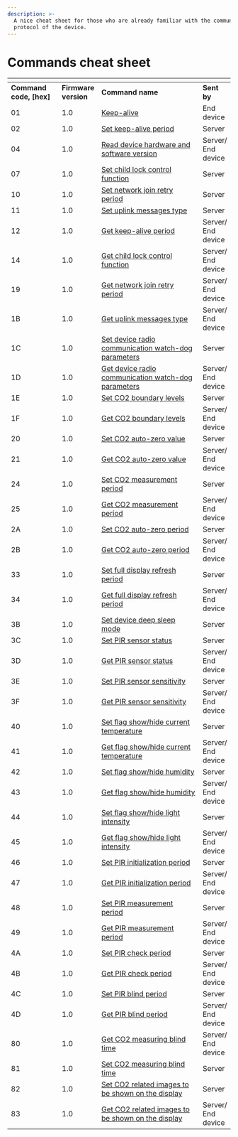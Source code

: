 ```yaml
---
description: >-
  A nice cheat sheet for those who are already familiar with the communication
  protocol of the device.
---
```


# Commands cheat sheet

<table data-header-hidden><thead><tr><th width="140.66666666666669"></th><th></th><th width="429"></th><th></th></tr></thead><tbody><tr><td><strong>Command code, [hex]</strong></td><td><strong>Firmware version</strong></td><td><strong>Command name</strong></td><td><strong>Sent by</strong></td></tr><tr><td>01</td><td>1.0</td><td><a href="keep-alive.md">Keep-alive</a></td><td>End device</td></tr><tr><td>02</td><td>1.0</td><td><a href="keep-alive.md#set">Set keep-alive period</a></td><td>Server</td></tr><tr><td>04</td><td>1.0</td><td><a href="get-firmware-and-hardware-version.md">Read device hardware and software version</a></td><td>Server/ End device</td></tr><tr><td>07</td><td>1.0</td><td><a href="child-lock.md#set">Set child lock control function</a></td><td>Server</td></tr><tr><td>10</td><td>1.0</td><td><a href="network-related-settings-and-others.md#set">Set network join retry period</a></td><td>Server</td></tr><tr><td>11</td><td>1.0</td><td><a href="uplink-types.md#set">Set uplink messages type</a></td><td>Server</td></tr><tr><td>12</td><td>1.0</td><td><a href="keep-alive.md#get">Get keep-alive period</a></td><td>Server/ End device</td></tr><tr><td>14</td><td>1.0</td><td><a href="child-lock.md#get">Get child lock control function</a></td><td>Server/ End device</td></tr><tr><td>19</td><td>1.0</td><td><a href="network-related-settings-and-others.md#get">Get network join retry period</a></td><td>Server/ End device</td></tr><tr><td>1B</td><td>1.0</td><td><a href="uplink-types.md#get">Get uplink messages type</a></td><td>Server/ End device</td></tr><tr><td>1C</td><td>1.0</td><td><a href="network-related-settings-and-others.md#set-1">Set device radio communication watch-dog parameters</a></td><td>Server</td></tr><tr><td>1D</td><td>1.0</td><td><a href="network-related-settings-and-others.md#get-1">Get device radio communication watch-dog parameters</a></td><td>Server/ End device</td></tr><tr><td>1E</td><td>1.0</td><td><a href="co2-measurement-settings.md#set-1">Set CO2 boundary levels</a></td><td>Server</td></tr><tr><td>1F</td><td>1.0</td><td><a href="co2-measurement-settings.md#get-1">Get CO2 boundary levels</a></td><td>Server/ End device</td></tr><tr><td>20</td><td>1.0</td><td><a href="co2-measurement-settings.md#set-2">Set CO2 auto-zero value</a></td><td>Server</td></tr><tr><td>21</td><td>1.0</td><td><a href="co2-measurement-settings.md#get-2">Get CO2 auto-zero value</a></td><td>Server/ End device</td></tr><tr><td>24</td><td>1.0</td><td><a href="co2-measurement-settings.md#set-3">Set CO2 measurement period</a></td><td>Server</td></tr><tr><td>25</td><td>1.0</td><td><a href="co2-measurement-settings.md#get-3">Get CO2 measurement period</a></td><td>Server/ End device</td></tr><tr><td>2A</td><td>1.0</td><td><a href="co2-measurement-settings.md#set-4">Set CO2 auto-zero period</a></td><td>Server</td></tr><tr><td>2B</td><td>1.0</td><td><a href="co2-measurement-settings.md#get-4">Get CO2 auto-zero period</a></td><td>Server/ End device</td></tr><tr><td>33</td><td>1.0</td><td><a href="network-related-settings-and-others.md#set-2">Set full display refresh period</a></td><td>Server</td></tr><tr><td>34</td><td>1.0</td><td><a href="network-related-settings-and-others.md#get-2">Get full display refresh period</a></td><td>Server/ End device</td></tr><tr><td>3B</td><td>1.0</td><td><a href="network-related-settings-and-others.md#deep-sleep-activation">Set device deep sleep mode</a></td><td>Server</td></tr><tr><td>3C</td><td>1.0</td><td><a href="pir-motion-sensor.md#set">Set PIR sensor status</a></td><td>Server</td></tr><tr><td>3D</td><td>1.0</td><td><a href="pir-motion-sensor.md#get">Get PIR sensor status</a></td><td>Server/ End device</td></tr><tr><td>3E</td><td>1.0</td><td><a href="pir-motion-sensor.md#set-4">Set PIR sensor sensitivity</a></td><td>Server</td></tr><tr><td>3F</td><td>1.0</td><td><a href="pir-motion-sensor.md#get-4">Get PIR sensor sensitivity</a></td><td>Server/ End device</td></tr><tr><td>40</td><td>1.0</td><td><a href="hiding-data-from-the-display.md#set">Set flag show/hide current temperature</a></td><td>Server</td></tr><tr><td>41</td><td>1.0</td><td><a href="hiding-data-from-the-display.md#get">Get flag show/hide current temperature</a></td><td>Server/ End device</td></tr><tr><td>42</td><td>1.0</td><td><a href="hiding-data-from-the-display.md#set-1">Set flag show/hide humidity</a></td><td>Server</td></tr><tr><td>43</td><td>1.0</td><td><a href="hiding-data-from-the-display.md#get-1">Get flag show/hide humidity</a></td><td>Server/ End device</td></tr><tr><td>44</td><td>1.0</td><td><a href="hiding-data-from-the-display.md#set-2">Set flag show/hide light intensity</a></td><td>Server</td></tr><tr><td>45</td><td>1.0</td><td><a href="hiding-data-from-the-display.md#get-2">Get flag show/hide light intensity</a></td><td>Server/ End device</td></tr><tr><td>46</td><td>1.0</td><td><a href="pir-motion-sensor.md#set-5">Set PIR initialization period</a></td><td>Server</td></tr><tr><td>47</td><td>1.0</td><td><a href="pir-motion-sensor.md#get-5">Get PIR initialization period</a></td><td>Server/ End device</td></tr><tr><td>48</td><td>1.0</td><td><a href="pir-motion-sensor.md#set-3">Set PIR measurement period</a></td><td>Server</td></tr><tr><td>49</td><td>1.0</td><td><a href="pir-motion-sensor.md#get-3">Get PIR measurement period</a></td><td>Server/ End device</td></tr><tr><td>4A</td><td>1.0</td><td><a href="pir-motion-sensor.md#set-3">Set PIR check period</a></td><td>Server</td></tr><tr><td>4B</td><td>1.0</td><td><a href="pir-motion-sensor.md#get-2">Get PIR check period</a></td><td>Server/ End device</td></tr><tr><td>4C</td><td>1.0</td><td><a href="pir-motion-sensor.md#set-1">Set PIR blind period</a></td><td>Server</td></tr><tr><td>4D</td><td>1.0</td><td><a href="pir-motion-sensor.md#get-1">Get PIR blind period</a></td><td>Server/ End device</td></tr><tr><td>80</td><td>1.0</td><td><a href="co2-measurement-settings.md#get">Get CO2 measuring blind time</a></td><td>Server/ End device</td></tr><tr><td>81</td><td>1.0</td><td><a href="co2-measurement-settings.md#set">Set CO2 measuring blind time</a></td><td>Server</td></tr><tr><td>82</td><td>1.0</td><td><a href="hiding-data-from-the-display.md#set-3">Set CO2 related images to be shown on the display</a></td><td>Server</td></tr><tr><td>83</td><td>1.0</td><td><a href="hiding-data-from-the-display.md#get-3">Get CO2 related images to be shown on the display</a></td><td>Server/ End device</td></tr></tbody></table>
